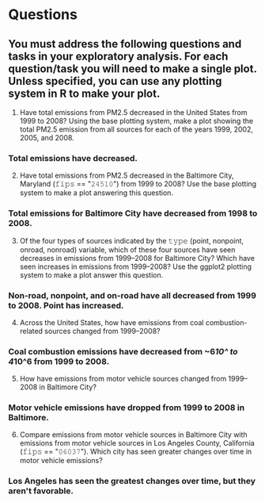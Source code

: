 # Questions

## You must address the following questions and tasks in your exploratory analysis. For each question/task you will need to make a single plot. Unless specified, you can use any plotting system in R to make your plot.

1. Have total emissions from PM2.5 decreased in the United States from 1999 to 2008? Using the base plotting system, make a plot showing the total PM2.5 emission from all sources for each of the years 1999, 2002, 2005, and 2008.
### Total emissions have decreased.
2. Have total emissions from PM2.5 decreased in the Baltimore City, Maryland (𝚏𝚒𝚙𝚜 == "𝟸𝟺𝟻𝟷𝟶") from 1999 to 2008? Use the base plotting system to make a plot answering this question.
### Total emissions for Baltimore City have decreased from 1998 to 2008.
3. Of the four types of sources indicated by the 𝚝𝚢𝚙𝚎 (point, nonpoint, onroad, nonroad) variable, which of these four sources have seen decreases in emissions from 1999–2008 for Baltimore City? Which have seen increases in emissions from 1999–2008? Use the ggplot2 plotting system to make a plot answer this question.
### Non-road, nonpoint, and on-road have all decreased from 1999 to 2008. Point has increased.
4. Across the United States, how have emissions from coal combustion-related sources changed from 1999–2008?
### Coal combustion emissions have decreased from ~6*10^ to 4*10^6 from 1999 to 2008.
5. How have emissions from motor vehicle sources changed from 1999–2008 in Baltimore City?
### Motor vehicle emissions have dropped from 1999 to 2008 in Baltimore.
6. Compare emissions from motor vehicle sources in Baltimore City with emissions from motor vehicle sources in Los Angeles County, California (𝚏𝚒𝚙𝚜 == "𝟶𝟼𝟶𝟹𝟽"). Which city has seen greater changes over time in motor vehicle emissions?
### Los Angeles has seen the greatest changes over time, but they aren't favorable. 
